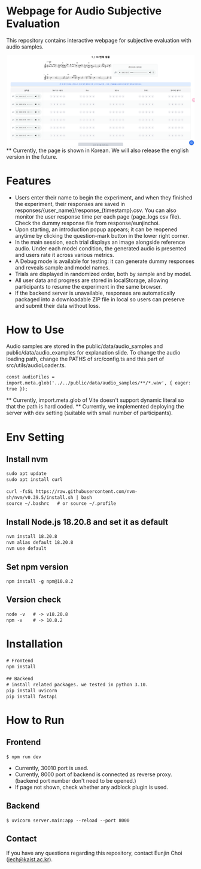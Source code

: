 # Webpage for Audio Subjective Evaluation
This repository contains interactive webpage for subjective evaluation with audio samples.

![image](./survey_example.png)
** Currently, the page is shown in Korean. We will also release the english version in the future.

# Features
- Users enter their name to begin the experiment, and when they finished the experiment, their responses are saved in responses/{user_name}/response_{timestamp}.csv. You can also monitor the user response time per each page (page_logs csv file). Check the dummy response file from response/eunjinchoi.
- Upon starting, an introduction popup appears; it can be reopened anytime by clicking the question-mark button in the lower right corner.
- In the main session, each trial displays an image alongside reference audio. Under each model condition, the generated audio is presented and users rate it across various metrics.
- A Debug mode is available for testing: it can generate dummy responses and reveals sample and model names.
- Trials are displayed in randomized order, both by sample and by model.
- All user data and progress are stored in localStorage, allowing participants to resume the experiment in the same browser.
- If the backend server is unavailable, responses are automatically packaged into a downloadable ZIP file in local so users can preserve and submit their data without loss.

# How to Use
Audio samples are stored in the public/data/audio_samples and public/data/audio_examples for explanation slide.
To change the audio loading path, change the PATHS of src/config.ts and this part of src/utils/audioLoader.ts. 
```
const audioFiles = import.meta.glob('../../public/data/audio_samples/**/*.wav', { eager: true });
```
** Currently, import.meta.glob of Vite doesn't support dynamic literal so that the path is hard coded.
** Currently, we implemented deploying the server with dev setting (suitable with small number of participants). 

# Env Setting
## Install nvm
```
sudo apt update
sudo apt install curl

curl -fsSL https://raw.githubusercontent.com/nvm-sh/nvm/v0.39.5/install.sh | bash
source ~/.bashrc   # or source ~/.profile
```
## Install Node.js 18.20.8 and set it as default
```
nvm install 18.20.8
nvm alias default 18.20.8
nvm use default
```
## Set npm version
```
npm install -g npm@10.8.2
```
## Version check
```
node -v   # -> v18.20.8
npm -v    # -> 10.8.2
```
# Installation
```
# Frontend
npm install

## Backend
# install related packages. we tested in python 3.10.
pip install uvicorn
pip install fastapi
```

# How to Run
## Frontend
```
$ npm run dev
```
- Currently, 30010 port is used. 
- Currently, 8000 port of backend is connected as reverse proxy. (backend port number don't need to be opened.)
- If page not shown, check whether any adblock plugin is used.

## Backend
```
$ uvicorn server.main:app --reload --port 8000
```

## Contact
If you have any questions regarding this repository, contact Eunjin Choi (jech@kaist.ac.kr). 